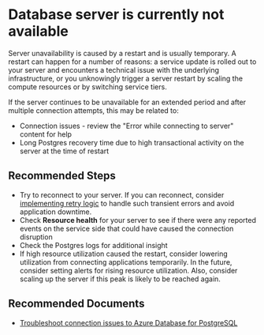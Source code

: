 <properties
    pageTitle="Server is currently not available"
    description="Server is currently not available"
    service="microsoft.dbforpostgresql"
    resource="servers"
    authors="jan-eng"
    ms.author="janeng"
    displayOrder="200"
    selfHelpType="generic"
    supportTopicIds="32639974"
    resourceTags="servers, databases"
    productPesIds="16222, 17067"
    cloudEnvironments="public, Fairfax, usnat, ussec"
    articleId="6428cfa2-9135-430c-8f96-96c8768e01d1"
	ownershipId="AzureData_AzureDatabaseforPostgreSQL"
/>

# Database server is currently not available

Server unavailability is caused by a restart and is usually temporary. A restart can happen for a number of reasons: a service update is rolled out to your server and encounters a technical issue with the underlying infrastructure, or you unknowingly trigger a server restart by scaling the compute resources or by switching service tiers.

If the server continues to be unavailable for an extended period and after multiple connection attempts, this may be related to:
* Connection issues - review the "Error while connecting to server" content for help
* Long Postgres recovery time due to high transactional activity on the server at the time of restart


## **Recommended Steps**

* Try to reconnect to your server. If you can reconnect, consider [implementing retry logic](https://docs.microsoft.com/azure/postgresql/concepts-connectivity) to handle such transient errors and avoid application downtime.
* Check **Resource health** for your server to see if there were any reported events on the service side that could have caused the connection disruption
* Check the Postgres logs for additional insight
* If high resource utilization caused the restart, consider lowering utilization from connecting applications temporarily. In the future, consider setting alerts for rising resource utilization. Also, consider scaling up the server if this peak is likely to be reached again.

## **Recommended Documents**

* [Troubleshoot connection issues to Azure Database for PostgreSQL](https://docs.microsoft.com/azure/postgresql/howto-troubleshoot-common-connection-issues)<br>
